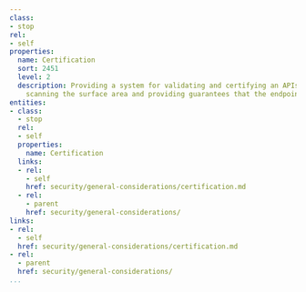 ```yaml
---
class:
- stop
rel:
- self
properties:
  name: Certification
  sort: 2451
  level: 2
  description: Providing a system for validating and certifying an APIs security,
    scanning the surface area and providing guarantees that the endpoint(s) are secure.
entities:
- class:
  - stop
  rel:
  - self
  properties:
    name: Certification
  links:
  - rel:
    - self
    href: security/general-considerations/certification.md
  - rel:
    - parent
    href: security/general-considerations/
links:
- rel:
  - self
  href: security/general-considerations/certification.md
- rel:
  - parent
  href: security/general-considerations/
...
```

